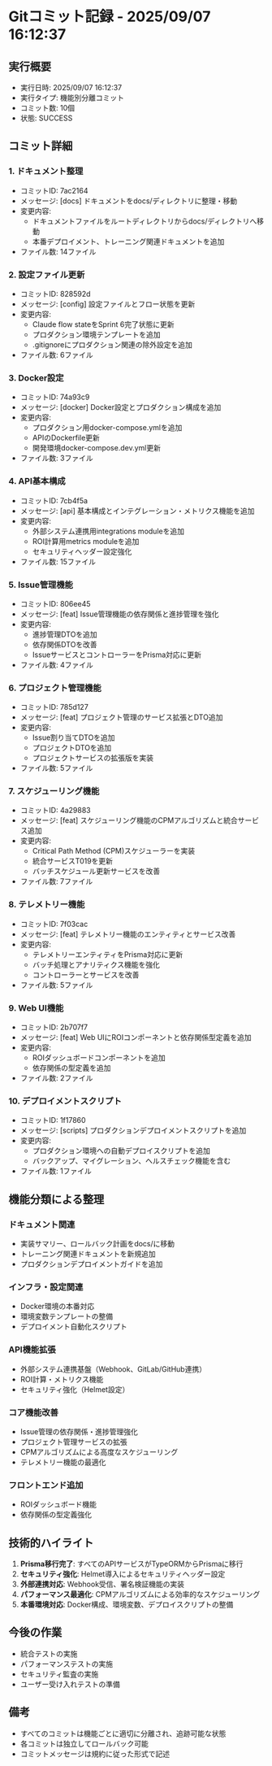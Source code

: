 # Gitコミット記録 - 2025/09/07 16:12:37

## 実行概要

- 実行日時: 2025/09/07 16:12:37
- 実行タイプ: 機能別分離コミット
- コミット数: 10個
- 状態: SUCCESS

## コミット詳細

### 1. ドキュメント整理
- コミットID: 7ac2164
- メッセージ: [docs] ドキュメントをdocs/ディレクトリに整理・移動
- 変更内容:
  - ドキュメントファイルをルートディレクトリからdocs/ディレクトリへ移動
  - 本番デプロイメント、トレーニング関連ドキュメントを追加
- ファイル数: 14ファイル

### 2. 設定ファイル更新
- コミットID: 828592d
- メッセージ: [config] 設定ファイルとフロー状態を更新
- 変更内容:
  - Claude flow stateをSprint 6完了状態に更新
  - プロダクション環境テンプレートを追加
  - .gitignoreにプロダクション関連の除外設定を追加
- ファイル数: 6ファイル

### 3. Docker設定
- コミットID: 74a93c9
- メッセージ: [docker] Docker設定とプロダクション構成を追加
- 変更内容:
  - プロダクション用docker-compose.ymlを追加
  - APIのDockerfile更新
  - 開発環境docker-compose.dev.yml更新
- ファイル数: 3ファイル

### 4. API基本構成
- コミットID: 7cb4f5a
- メッセージ: [api] 基本構成とインテグレーション・メトリクス機能を追加
- 変更内容:
  - 外部システム連携用integrations moduleを追加
  - ROI計算用metrics moduleを追加
  - セキュリティヘッダー設定強化
- ファイル数: 15ファイル

### 5. Issue管理機能
- コミットID: 806ee45
- メッセージ: [feat] Issue管理機能の依存関係と進捗管理を強化
- 変更内容:
  - 進捗管理DTOを追加
  - 依存関係DTOを改善
  - IssueサービスとコントローラーをPrisma対応に更新
- ファイル数: 4ファイル

### 6. プロジェクト管理機能
- コミットID: 785d127
- メッセージ: [feat] プロジェクト管理のサービス拡張とDTO追加
- 変更内容:
  - Issue割り当てDTOを追加
  - プロジェクトDTOを追加
  - プロジェクトサービスの拡張版を実装
- ファイル数: 5ファイル

### 7. スケジューリング機能
- コミットID: 4a29883
- メッセージ: [feat] スケジューリング機能のCPMアルゴリズムと統合サービス追加
- 変更内容:
  - Critical Path Method (CPM)スケジューラーを実装
  - 統合サービスT019を更新
  - バッチスケジュール更新サービスを改善
- ファイル数: 7ファイル

### 8. テレメトリー機能
- コミットID: 7f03cac
- メッセージ: [feat] テレメトリー機能のエンティティとサービス改善
- 変更内容:
  - テレメトリーエンティティをPrisma対応に更新
  - バッチ処理とアナリティクス機能を強化
  - コントローラーとサービスを改善
- ファイル数: 5ファイル

### 9. Web UI機能
- コミットID: 2b707f7
- メッセージ: [feat] Web UIにROIコンポーネントと依存関係型定義を追加
- 変更内容:
  - ROIダッシュボードコンポーネントを追加
  - 依存関係の型定義を追加
- ファイル数: 2ファイル

### 10. デプロイメントスクリプト
- コミットID: 1f17860
- メッセージ: [scripts] プロダクションデプロイメントスクリプトを追加
- 変更内容:
  - プロダクション環境への自動デプロイスクリプトを追加
  - バックアップ、マイグレーション、ヘルスチェック機能を含む
- ファイル数: 1ファイル

## 機能分類による整理

### ドキュメント関連
- 実装サマリー、ロールバック計画をdocs/に移動
- トレーニング関連ドキュメントを新規追加
- プロダクションデプロイメントガイドを追加

### インフラ・設定関連
- Docker環境の本番対応
- 環境変数テンプレートの整備
- デプロイメント自動化スクリプト

### API機能拡張
- 外部システム連携基盤（Webhook、GitLab/GitHub連携）
- ROI計算・メトリクス機能
- セキュリティ強化（Helmet設定）

### コア機能改善
- Issue管理の依存関係・進捗管理強化
- プロジェクト管理サービスの拡張
- CPMアルゴリズムによる高度なスケジューリング
- テレメトリー機能の最適化

### フロントエンド追加
- ROIダッシュボード機能
- 依存関係の型定義強化

## 技術的ハイライト

1. **Prisma移行完了**: すべてのAPIサービスがTypeORMからPrismaに移行
2. **セキュリティ強化**: Helmet導入によるセキュリティヘッダー設定
3. **外部連携対応**: Webhook受信、署名検証機能の実装
4. **パフォーマンス最適化**: CPMアルゴリズムによる効率的なスケジューリング
5. **本番環境対応**: Docker構成、環境変数、デプロイスクリプトの整備

## 今後の作業

- 統合テストの実施
- パフォーマンステストの実施
- セキュリティ監査の実施
- ユーザー受け入れテストの準備

## 備考

- すべてのコミットは機能ごとに適切に分離され、追跡可能な状態
- 各コミットは独立してロールバック可能
- コミットメッセージは規約に従った形式で記述